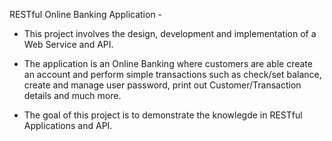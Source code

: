 <Web Services and API>

RESTful Online Banking Application - 

- This project involves the design, development and implementation of a Web Service and API.

- The application is an Online Banking where customers are able create an account and perform simple transactions such as check/set balance, create and manage user password, print out Customer/Transaction details and much more.

- The goal of this project is to demonstrate the knowlegde in RESTful Applications and API.
